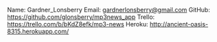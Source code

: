 Name: Gardner_Lonsberry
Email: gardnerlonsberry@gmail.com
GitHub: https://github.com/glonsberry/mp3news_app 
Trello: https://trello.com/b/bKdZ8efk/mp3-news
Heroku: http://ancient-oasis-8315.herokuapp.com/